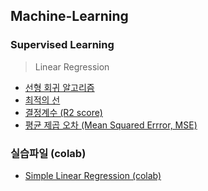 ## Machine-Learning
### Supervised Learning
> Linear Regression
* <a href = "https://www.youtube.com/watch?v=nk2CQITm_eo" target = "_blank"> 선형 회귀 알고리즘 </a> 
* <a href = "https://www.youtube.com/watch?v=PaFPbb66DxQ" target = "_blank"> 최적의 선 </a>
* <a href = "https://www.youtube.com/watch?v=2AQKmw14mHM" target = "_blank"> 결정계수 (R2 score) </a>
* <a href = "https://www.youtube.com/watch?v=uD1Dfz0aqkA" target = "_blank"> 평균 제곱 오차 (Mean Squared Errror, MSE) </a>

### 실습파일 (colab)
* <a href = "https://colab.research.google.com/drive/1sJa-yaL31YUF6SrYZ2CnMUT675mSx9gN?usp=sharing" target = "_blank"> Simple Linear Regression (colab) </a> 
